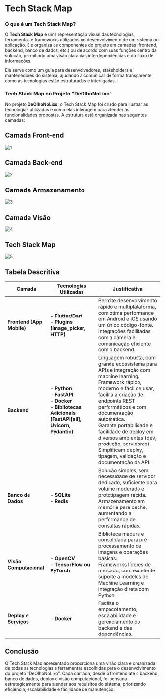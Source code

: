 
# Tech Stack Map
### **O que é um Tech Stack Map?**

O **Tech Stack Map** é uma representação visual das tecnologias, ferramentas e frameworks utilizados no desenvolvimento de um sistema ou aplicação. Ele organiza os componentes do projeto em camadas (frontend, backend, banco de dados, etc.) ou de acordo com suas funções dentro da solução, permitindo uma visão clara das interdependências e do fluxo de informações.

Ele serve como um guia para desenvolvedores, stakeholders e mantenedores do sistema, ajudando a comunicar de forma transparente como as tecnologias estão estruturadas e interligadas.

### **Tech Stack Map no Projeto "DeOlhoNoLixo"**

No projeto **DeOlhoNoLixo**, o Tech Stack Map foi criado para ilustrar as tecnologias utilizadas e como elas interagem para atender às funcionalidades propostas. A estrutura está organizada nas seguintes camadas:
                                      

## Camada Front-end
![1](https://github.com/user-attachments/assets/8e324401-8df5-48a1-aa0a-668b02fee7ce)

## Camada Back-end
![2](https://github.com/user-attachments/assets/af77be85-ecab-4c6d-88bc-d8f09b224da4)

## Camada Armazenamento
![3](https://github.com/user-attachments/assets/45ad2883-f295-4a0a-b7d7-4c71d3e1911a)

## Camada Visão
![4](https://github.com/user-attachments/assets/37c4e660-91b2-4ab0-9e11-1f0df87aa138)


## Tech Stack Map
![5](https://github.com/user-attachments/assets/9e3eea2e-480a-41b9-90a3-34860e12377d)


## Tabela Descritiva

| **Camada**                | **Tecnologias Utilizadas**                                                 | **Justificativa**                                                                                                        |
|---------------------------|----------------------------------------------------------------------------|-------------------------------------------------------------------------------------------------------------------------|
| **Frontend (App Mobile)** | - **Flutter/Dart**<br>- **Plugins (Image_picker, HTTP)**                  | Permite desenvolvimento rápido e multiplataforma, com ótima performance em Android e iOS usando um único código-fonte.<br>Integrações facilitadas com a câmera e comunicação eficiente com o backend. |
| **Backend**               | - **Python**<br>- **FastAPI**<br>- **Docker**<br>- **Bibliotecas Adicionais (FastAPI[all], Uvicorn, Pydantic)** | Linguagem robusta, com grande ecossistema para APIs e integração com machine learning.<br>Framework rápido, moderno e fácil de usar, facilita a criação de endpoints REST performáticos e com documentação automática.<br>Garante portabilidade e facilidade de deploy em diversos ambientes (dev, produção, servidores).<br>Simplificam deploy, tipagem, validação e documentação da API. |
| **Banco de Dados**        | - **SQLite**<br>- **Redis**                                                | Solução simples, sem necessidade de servidor dedicado, suficiente para volume moderado e prototipagem rápida.<br>Armazenamento em memória para cache, aumentando a performance de consultas rápidas. |
| **Visão Computacional**   | - **OpenCV**<br>- **TensorFlow ou PyTorch**                                | Biblioteca madura e consolidada para pré-processamento de imagens e operações básicas.<br>Frameworks líderes de mercado, com excelente suporte a modelos de Machine Learning e integração direta com Python. |
| **Deploy e Serviços**     | - **Docker**                                                               | Facilita o empacotamento, escalabilidade e gerenciamento do backend e das dependências. |


## Conclusão
O Tech Stack Map apresentado proporciona uma visão clara e organizada de todas as tecnologias e ferramentas escolhidas para o desenvolvimento do projeto "DeOlhoNoLixo". Cada camada, desde o frontend até o backend, banco de dados, deploy e visão computacional, foi pensada estrategicamente para atender aos requisitos do sistema, priorizando eficiência, escalabilidade e facilidade de manutenção.


